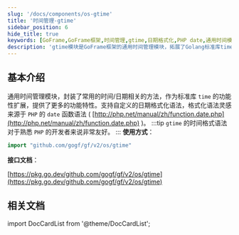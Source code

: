 ```yaml
---
slug: '/docs/components/os-gtime'
title: '时间管理-gtime'
sidebar_position: 6
hide_title: true
keywords: [GoFrame,GoFrame框架,时间管理,gtime,日期格式化,PHP date,通用时间模块,时间扩展,时间日期方法,自定义格式]
description: 'gtime模块是GoFrame框架的通用时间管理模块，拓展了Golang标准库time的功能，提供了自定义的日期格式化语法，对PHP的date函数格式有良好兼容性，使PHP开发者在Go中实现时间管理时更加便利。'
---
```


## 基本介绍

通用时间管理模块，封装了常用的时间/日期相关的方法，作为标准库 `time` 的功能性扩展，提供了更多的功能特性。支持自定义的日期格式化语法，格式化语法灵感来源于 `PHP` 的 `date` 函数语法 ( [http://php.net/manual/zh/function.date.php](http://php.net/manual/zh/function.date.php) )。
:::tip
`gtime` 的时间格式语法对于熟悉 `PHP` 的开发者来说非常友好。
:::
**使用方式**：

```go
import "github.com/gogf/gf/v2/os/gtime"
```

**接口文档**：

[https://pkg.go.dev/github.com/gogf/gf/v2/os/gtime](https://pkg.go.dev/github.com/gogf/gf/v2/os/gtime)

## 相关文档
import DocCardList from '@theme/DocCardList';

<DocCardList />